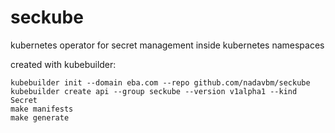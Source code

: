 # seckube
kubernetes operator for secret management inside kubernetes namespaces

created with kubebuilder:
```
kubebuilder init --domain eba.com --repo github.com/nadavbm/seckube
kubebuilder create api --group seckube --version v1alpha1 --kind Secret
make manifests
make generate
```